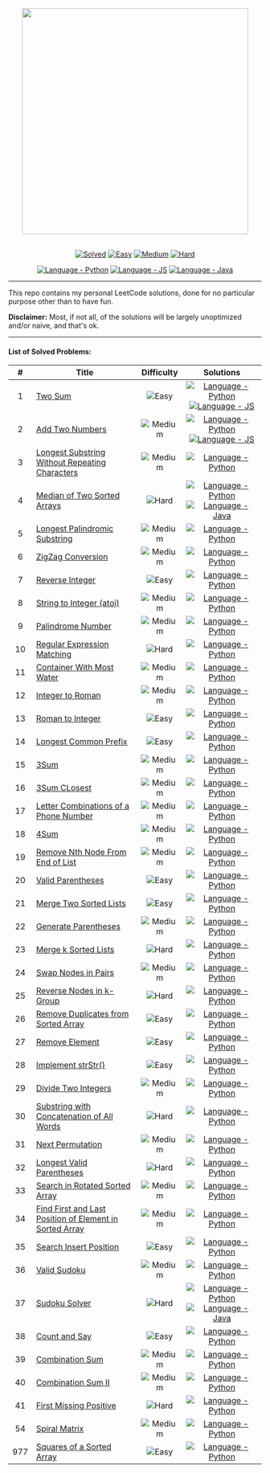 <div align="center">
<a href="https://leetcode.com/">
    <img src="https://assets.leetcode.com/static_assets/public/webpack_bundles/images/logo-dark.e99485d9b.svg" href="leetcode.com" width="450" height="auto"/>
</a>
</div>

<br>

<div align="center">

[![Solved](https://img.shields.io/badge/Solved-43/1661-337ab7.svg?style=flat)](https://leetcode.com/problemset/all/) [![Easy](https://img.shields.io/badge/Easy-13-5cb85c.svg?style=flat)](https://leetcode.com/problemset/all/?difficulty=Easy) [![Medium](https://img.shields.io/badge/Medium-22-f0ad4e.svg?style=flat)](https://leetcode.com/problemset/all/?difficulty=Medium) [![Hard](https://img.shields.io/badge/Hard-8-d9534f.svg?style=flat)](https://leetcode.com/problemset/all/?difficulty=Hard)

[![Language - Python](https://img.shields.io/badge/Python-4b8bbe.svg?style=for-the-badge)](python/) [![Language - JS](https://img.shields.io/badge/JavaScript-f0db4f.svg?style=for-the-badge)](js/) [![Language - Java](https://img.shields.io/badge/Java-ed8b00.svg?style=for-the-badge)](java/) 

</div>

---

This repo contains my personal LeetCode solutions, done for no particular purpose other than to have fun.

**Disclaimer:** Most, if not all, of the solutions will be largely unoptimized and/or naive, and that's ok.

---

#### List of Solved Problems:

|  #  | Title | Difficulty | Solutions |
| :-: | ----- | :--------: | :-------: |
| 1 | [Two Sum](https://leetcode.com/problems/two-sum/) | ![Easy](https://img.shields.io/badge/Easy-5cb85c.svg?style=flat) | [![Language - Python](https://img.shields.io/badge/Python-4b8bbe.svg?style=flat-square)](python/1-two-sum.py) [![Language - JS](https://img.shields.io/badge/JS-f0db4f.svg?style=flat-square)](js/1-two-sum.js) |
| 2 | [Add Two Numbers](https://leetcode.com/problems/add-two-numbers) | ![Medium](https://img.shields.io/badge/Medium-f0ad4e.svg?style=flat) | [![Language - Python](https://img.shields.io/badge/Python-4b8bbe.svg?style=flat-square)](python/2-add-two-numbers.py) [![Language - JS](https://img.shields.io/badge/JS-f0db4f.svg?style=flat-square)](js/2-add-two-numbers.js) |
| 3 | [Longest Substring Without Repeating Characters](https://leetcode.com/problems/longest-substring-without-repeating-characters) | ![Medium](https://img.shields.io/badge/Medium-f0ad4e.svg?style=flat) | [![Language - Python](https://img.shields.io/badge/Python-4b8bbe.svg?style=flat-square)](python/3-longest-substring-without-repeating-characters.py) |
| 4 | [Median of Two Sorted Arrays](https://leetcode.com/problems/median-of-two-sorted-arrays) | ![Hard](https://img.shields.io/badge/Hard-d9534f.svg?style=flat) | [![Language - Python](https://img.shields.io/badge/Python-4b8bbe.svg?style=flat-square)](python/4-median-of-two-sorted-arrays.py) [![Language - Java](https://img.shields.io/badge/Java-ed8b00.svg?style=flat-square)](java/4-median-of-two-sorted-arrays.java) |
| 5 | [Longest Palindromic Substring](https://leetcode.com/problems/longest-palindromic-substring) | ![Medium](https://img.shields.io/badge/Medium-f0ad4e.svg?style=flat) | [![Language - Python](https://img.shields.io/badge/Python-4b8bbe.svg?style=flat-square)](python/5-longest-palindromic-substring.py) |
| 6 | [ZigZag Conversion](https://leetcode.com/problems/zigzag-conversion) | ![Medium](https://img.shields.io/badge/Medium-f0ad4e.svg?style=flat) | [![Language - Python](https://img.shields.io/badge/Python-4b8bbe.svg?style=flat-square)](python/6-zig-zag-conversion.py) |
| 7 | [Reverse Integer](https://leetcode.com/problems/reverse-integer) | ![Easy](https://img.shields.io/badge/Easy-5cb85c.svg?style=flat) | [![Language - Python](https://img.shields.io/badge/Python-4b8bbe.svg?style=flat-square)](python/7-reverse-integer.py) |
| 8 | [String to Integer (atoi)](https://leetcode.com/problems/string-to-integer-atoi) | ![Medium](https://img.shields.io/badge/Medium-f0ad4e.svg?style=flat) | [![Language - Python](https://img.shields.io/badge/Python-4b8bbe.svg?style=flat-square)](python/8-string-to-integer-atoi.py) |
| 9 | [Palindrome Number](https://leetcode.com/problems/palindrome-number) | ![Medium](https://img.shields.io/badge/Medium-f0ad4e.svg?style=flat) | [![Language - Python](https://img.shields.io/badge/Python-4b8bbe.svg?style=flat-square)](python/9-palindrome-number.py) |
| 10 | [Regular Expression Matching](https://leetcode.com/problems/regular-expression-matching) | ![Hard](https://img.shields.io/badge/Hard-d9534f.svg?style=flat) | [![Language - Python](https://img.shields.io/badge/Python-4b8bbe.svg?style=flat-square)](python/10-regular-expression-matching.py) |
| 11 | [Container With Most Water](https://leetcode.com/problems/container-with-most-water) | ![Medium](https://img.shields.io/badge/Medium-f0ad4e.svg?style=flat) | [![Language - Python](https://img.shields.io/badge/Python-4b8bbe.svg?style=flat-square)](python/11-container-with-most-water.py) |
| 12 | [Integer to Roman](https://leetcode.com/problems/integer-to-roman) | ![Medium](https://img.shields.io/badge/Medium-f0ad4e.svg?style=flat) | [![Language - Python](https://img.shields.io/badge/Python-4b8bbe.svg?style=flat-square)](python/12-integer-to-roman.py) |
| 13 | [Roman to Integer](https://leetcode.com/problems/roman-to-integer) | ![Easy](https://img.shields.io/badge/Easy-5cb85c.svg?style=flat) | [![Language - Python](https://img.shields.io/badge/Python-4b8bbe.svg?style=flat-square)](python/13-roman-to-integer.py) |
| 14 | [Longest Common Prefix](https://leetcode.com/problems/longest-common-prefix) | ![Easy](https://img.shields.io/badge/Easy-5cb85c.svg?style=flat) | [![Language - Python](https://img.shields.io/badge/Python-4b8bbe.svg?style=flat-square)](python/14-longest-common-prefix.py) |
| 15 | [3Sum](https://leetcode.com/problems/3sum) | ![Medium](https://img.shields.io/badge/Medium-f0ad4e.svg?style=flat) | [![Language - Python](https://img.shields.io/badge/Python-4b8bbe.svg?style=flat-square)](python/15-3sum.py) |
| 16 | [3Sum CLosest](https://leetcode.com/problems/3sum-closest) | ![Medium](https://img.shields.io/badge/Medium-f0ad4e.svg?style=flat) | [![Language - Python](https://img.shields.io/badge/Python-4b8bbe.svg?style=flat-square)](python/16-3sum-closest.py) |
| 17 | [Letter Combinations of a Phone Number](https://leetcode.com/problems/letter-combinations-of-a-phone-number) | ![Medium](https://img.shields.io/badge/Medium-f0ad4e.svg?style=flat) | [![Language - Python](https://img.shields.io/badge/Python-4b8bbe.svg?style=flat-square)](python/17-letter-combinations-of-a-phone-number.py) |
| 18 | [4Sum](https://leetcode.com/problems/4sum) | ![Medium](https://img.shields.io/badge/Medium-f0ad4e.svg?style=flat) | [![Language - Python](https://img.shields.io/badge/Python-4b8bbe.svg?style=flat-square)](python/18-4sum.py) |
| 19 | [Remove Nth Node From End of List](https://leetcode.com/problems/remove-nth-node-from-end-of-list) | ![Medium](https://img.shields.io/badge/Medium-f0ad4e.svg?style=flat) | [![Language - Python](https://img.shields.io/badge/Python-4b8bbe.svg?style=flat-square)](python/19-remove-nth-node-from-end-of-list.py) |
| 20 | [Valid Parentheses](https://leetcode.com/problems/valid-parentheses) | ![Easy](https://img.shields.io/badge/Easy-5cb85c.svg?style=flat) | [![Language - Python](https://img.shields.io/badge/Python-4b8bbe.svg?style=flat-square)](python/20-valid-parentheses.py) |
| 21 | [Merge Two Sorted Lists](https://leetcode.com/problems/merge-two-sorted-lists) | ![Easy](https://img.shields.io/badge/Easy-5cb85c.svg?style=flat) | [![Language - Python](https://img.shields.io/badge/Python-4b8bbe.svg?style=flat-square)](python/21-merge-two-sorted-lists.py) |
| 22 | [Generate Parentheses](https://leetcode.com/problems/generate-parentheses) | ![Medium](https://img.shields.io/badge/Medium-f0ad4e.svg?style=flat) | [![Language - Python](https://img.shields.io/badge/Python-4b8bbe.svg?style=flat-square)](python/22-generate-parentheses.py) |
| 23 | [Merge k Sorted Lists](https://leetcode.com/problems/merge-k-sorted-lists) | ![Hard](https://img.shields.io/badge/Hard-d9534f.svg?style=flat) | [![Language - Python](https://img.shields.io/badge/Python-4b8bbe.svg?style=flat-square)](python/23-merge-k-sorted-lists.py) |
| 24 | [Swap Nodes in Pairs](https://leetcode.com/problems/swap-nodes-in-pairs) | ![Medium](https://img.shields.io/badge/Medium-f0ad4e.svg?style=flat) | [![Language - Python](https://img.shields.io/badge/Python-4b8bbe.svg?style=flat-square)](python/24-swap-nodes-in-pairs.py) |
| 25 | [Reverse Nodes in k-Group](https://leetcode.com/problems/reverse-nodes-in-k-group) | ![Hard](https://img.shields.io/badge/Hard-d9534f.svg?style=flat) | [![Language - Python](https://img.shields.io/badge/Python-4b8bbe.svg?style=flat-square)](python/25-reverse-nodes-in-k-group.py) |
| 26 | [Remove Duplicates from Sorted Array](https://leetcode.com/problems/remove-duplicates-from-sorted-array) | ![Easy](https://img.shields.io/badge/Easy-5cb85c.svg?style=flat) | [![Language - Python](https://img.shields.io/badge/Python-4b8bbe.svg?style=flat-square)](python/26-remove-duplicates-from-sorted-array.py) |
| 27 | [Remove Element](https://leetcode.com/problems/remove-element) | ![Easy](https://img.shields.io/badge/Easy-5cb85c.svg?style=flat) | [![Language - Python](https://img.shields.io/badge/Python-4b8bbe.svg?style=flat-square)](python/27-remove-element.py) |
| 28 | [Implement strStr()](https://leetcode.com/problems/implement-strstr) | ![Easy](https://img.shields.io/badge/Easy-5cb85c.svg?style=flat) | [![Language - Python](https://img.shields.io/badge/Python-4b8bbe.svg?style=flat-square)](python/28-implement-strstr.py) |
| 29 | [Divide Two Integers](https://leetcode.com/problems/divide-two-integers) | ![Medium](https://img.shields.io/badge/Medium-f0ad4e.svg?style=flat) | [![Language - Python](https://img.shields.io/badge/Python-4b8bbe.svg?style=flat-square)](python/29-divide-two-integers.py) |
| 30 | [Substring with Concatenation of All Words](https://leetcode.com/problems/substring-with-concatenation-of-all-words) | ![Hard](https://img.shields.io/badge/Hard-d9534f.svg?style=flat) | [![Language - Python](https://img.shields.io/badge/Python-4b8bbe.svg?style=flat-square)](python/30-substring-with-concatenation-of-all-words.py) |
| 31 | [Next Permutation](https://leetcode.com/problems/next-permutation) | ![Medium](https://img.shields.io/badge/Medium-f0ad4e.svg?style=flat) | [![Language - Python](https://img.shields.io/badge/Python-4b8bbe.svg?style=flat-square)](python/31-next-permutation.py) |
| 32 | [Longest Valid Parentheses](https://leetcode.com/problems/longest-valid-parentheses) | ![Hard](https://img.shields.io/badge/Hard-d9534f.svg?style=flat) | [![Language - Python](https://img.shields.io/badge/Python-4b8bbe.svg?style=flat-square)](python/32-longest-valid-parentheses.py) |
| 33 | [Search in Rotated Sorted Array](https://leetcode.com/problems/search-in-rotated-sorted-array) | ![Medium](https://img.shields.io/badge/Medium-f0ad4e.svg?style=flat) | [![Language - Python](https://img.shields.io/badge/Python-4b8bbe.svg?style=flat-square)](python/33-search-in-rotated-array.py) |
| 34 | [Find First and Last Position of Element in Sorted Array](https://leetcode.com/problems/find-first-and-last-position-of-element-in-sorted-array) | ![Medium](https://img.shields.io/badge/Medium-f0ad4e.svg?style=flat) | [![Language - Python](https://img.shields.io/badge/Python-4b8bbe.svg?style=flat-square)](python/34-find-first-and-last-position-of-element-in-sorted-array.py) |
| 35 | [Search Insert Position](https://leetcode.com/problems/search-insert-position) | ![Easy](https://img.shields.io/badge/Easy-5cb85c.svg?style=flat) | [![Language - Python](https://img.shields.io/badge/Python-4b8bbe.svg?style=flat-square)](python/35-search-insert-position.py) |
| 36 | [Valid Sudoku](https://leetcode.com/problems/valid-sudoku) | ![Medium](https://img.shields.io/badge/Medium-f0ad4e.svg?style=flat) | [![Language - Python](https://img.shields.io/badge/Python-4b8bbe.svg?style=flat-square)](python/36-valid-sudoku.py) |
| 37 | [Sudoku Solver](https://leetcode.com/problems/sudoku-solver) | ![Hard](https://img.shields.io/badge/Hard-d9534f.svg?style=flat) | [![Language - Python](https://img.shields.io/badge/Python-4b8bbe.svg?style=flat-square)](python/37-sudoku-solver.py) [![Language - Java](https://img.shields.io/badge/Java-ed8b00.svg?style=flat-square)](java/37-sudoku-solver.java) |
| 38 | [Count and Say](https://leetcode.com/problems/count-and-say) | ![Easy](https://img.shields.io/badge/Easy-5cb85c.svg?style=flat) | [![Language - Python](https://img.shields.io/badge/Python-4b8bbe.svg?style=flat-square)](python/38-count-and-say.py) |
| 39 | [Combination Sum](https://leetcode.com/problems/combination-sum) | ![Medium](https://img.shields.io/badge/Medium-f0ad4e.svg?style=flat) | [![Language - Python](https://img.shields.io/badge/Python-4b8bbe.svg?style=flat-square)](python/39-combination-sum.py) |
| 40 | [Combination Sum II](https://leetcode.com/problems/combination-sum-ii) | ![Medium](https://img.shields.io/badge/Medium-f0ad4e.svg?style=flat) | [![Language - Python](https://img.shields.io/badge/Python-4b8bbe.svg?style=flat-square)](python/40-combination-sum-ii.py) |
| 41 | [First Missing Positive](https://leetcode.com/problems/first-missing-positive) | ![Hard](https://img.shields.io/badge/Hard-d9534f.svg?style=flat) | [![Language - Python](https://img.shields.io/badge/Python-4b8bbe.svg?style=flat-square)](python/41-first-missing-positive.py) |
| 54 | [Spiral Matrix](https://leetcode.com/problems/spiral-matrix) | ![Medium](https://img.shields.io/badge/Medium-f0ad4e.svg?style=flat) | [![Language - Python](https://img.shields.io/badge/Python-4b8bbe.svg?style=flat-square)](python/54-spiral-matrix.py) |
| 977 | [Squares of a Sorted Array](https://leetcode.com/problems/squares-of-a-sorted-array/) | ![Easy](https://img.shields.io/badge/Easy-5cb85c.svg?style=flat) | [![Language - Python](https://img.shields.io/badge/Python-4b8bbe.svg?style=flat-square)](python/977-squares-of-a-sorted-array.py) |
